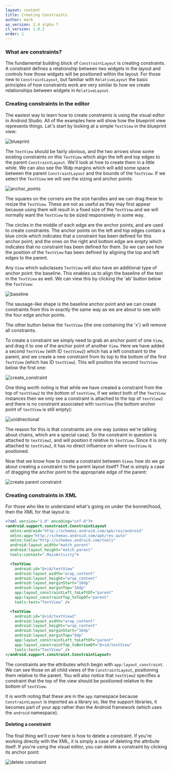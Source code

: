 ```yaml
---
layout: content
title: Creating Constraints
author: mark
as_version: 2.4 alpha 7
cl_version: 1.0.2
order: 1
---
```

### What are constraints?

The fundamental building block of `ConstraintLayout` is creating constraints. A constraint defines a relationship between
two widgets in the layout and controls how those widgets will be positioned within the layout. For those new to
`ConstraintLayout`, but familiar with `RelativeLayout` the basic principles of how constraints work are very similar
to how we create relationships between widgets in `RelativeLayout`.

### Creating constraints in the editor
The easiest way to learn how to create constraints is using the visual editor in Android Studio. All of the examples
here will show how the blueprint view represents things. Let's start by looking at a simple `TextView` in the blueprint
view:

![blueprint](../assets/images/basics/blueprint.png)

The `TextView` should be fairly obvious, and the two arrows show some existing constraints on this `TextView` which
align the left and top edges to the parent `ConstraintLayout`. We'll look at how to create them in a little while. We
can also see the 16dp margins which will add some space between the parent `ConstraintLayout` and the bounds of the
`TextView`. If we select the `TextView` we will see the sizing and anchor points:

![anchor_points](../assets/images/basics/anchor_points.png)

The squares on the corners are the size handles and we can drag these to resize the `TextView`. These are not as
useful as they may first appear because using them will result in a fixed size of the `TextView` and we will normally
want the `TextView` to be sized responsively in some way.

The circles in the middle of each edge are the anchor points, and are used to create constraints.
The anchor points on the left and top edges contain a blue circle which indicates that a constraint has been defined
for this anchor point; and the ones on the right and bottom edge are empty which indicates that no constraint has been
defined for them. So we can see how the position of the `TextView` has been defined by aligning the top and left edges
to the parent.

Any `View` which subclasses `TextView` will also have an additional type of anchor point: the baseline. This enables
us to align the baseline of the text in the `TextView` as well. We can view this by clicking the 'ab' button below
the `TextView`:

![baseline](../assets/images/basics/baseline.png)

The sausage-like shape is the baseline anchor point and we can create constraints from this in exactly the same way
as we are about to see with the four edge anchor points.

The other button below the `TextView` (the one containing the 'x') will remove all constraints.

To create a constraint we simply need to grab an anchor point of one `View`, and drag it to one of the anchor point of
another `View`. Here we have added a second `TextView` (with ID `textView2`) which has a left constraint to the parent,
and we create a new constraint from its top to the bottom of the first `TextView` (which has ID `textView`).
This will position the second `TextView` below the first one:

![create_constraint](../assets/images/basics/create_constraint.gif)

One thing worth noting is that while we have created a constraint from the top of `textView2` to the bottom of
`textView`, if we select both of the `TextView` instances then we only see a constraint is attached to the top of
`textView2` and there is no constraint associated with `textView` (the bottom anchor point of `textView` is still
empty):

![unidirectional](../assets/images/basics/unidirectional.png)

The reason for this is that constraints are one way (unless we're talking about chains, which are a special case). So
the constraint in question is attached to `textView2`, and will position it relative to `textView`.
Since it is only attached to `textView2`, it has no direct influence on where `textView` is positioned.

Now that we know how to create a constraint between `Views` how do we go about creating a constraint to the parent
layout itself? That is simply a case of dragging the anchor point to the appropriate edge of the parent:

![create parent constraint](../assets/images/basics/create_parent_constraint.gif)

### Creating constraints in XML

For those who like to understand what's going on under the bonnet/hood, then the XML for that layout is:

```xml
<?xml version="1.0" encoding="utf-8"?>
<android.support.constraint.ConstraintLayout
  xmlns:android="http://schemas.android.com/apk/res/android"
  xmlns:app="http://schemas.android.com/apk/res-auto"
  xmlns:tools="http://schemas.android.com/tools"
  android:layout_width="match_parent"
  android:layout_height="match_parent"
  tools:context=".MainActivity">

  <TextView
    android:id="@+id/textView"
    android:layout_width="wrap_content"
    android:layout_height="wrap_content"
    android:layout_marginStart="16dp"
    android:layout_marginTop="16dp"
    app:layout_constraintLeft_toLeftOf="parent"
    app:layout_constraintTop_toTopOf="parent"
    tools:text="TextView" />

  <TextView
    android:id="@+id/textView2"
    android:layout_width="wrap_content"
    android:layout_height="wrap_content"
    android:layout_marginStart="16dp"
    android:layout_marginTop="8dp"
    app:layout_constraintLeft_toLeftOf="parent"
    app:layout_constraintTop_toBottomOf="@+id/textView"
    tools:text="TextView" />
</android.support.constraint.ConstraintLayout>
```

The constraints are the attributes which begin with `app:layout_constraint`. We can see those on all child views of the
`ConstraintLayout`, positioning them relative to the parent. You will also notice that `textView2` specifies a
constraint that the top of the view should be positioned relative to the bottom of `textView`.

It is worth noting that these are in the `app` namespace because `ConstraintLayout` is imported as a library so, like
the support libraries, it becomes part of your app rather than the Android framework (which uses the `android`
namespace).

#### Deleting a constraint
The final thing we'll cover here is how to delete a constraint. If you're working directly with the XML, it is simply
a case of deleting the attribute itself. If you're using the visual editor, you can delete a constraint by clicking
its anchor point:

![delete constraint](../assets/images/basics/delete_constraint.gif)
